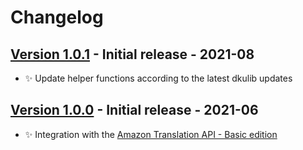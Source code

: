 # Changelog

## [Version 1.0.1](https://github.com/dataiku/dss-plugin-nlp-amazon-translation/releases/tag/v1.0.1) - Initial release - 2021-08

- ✨ Update helper functions according to the latest dkulib updates

## [Version 1.0.0](https://github.com/dataiku/dss-plugin-nlp-amazon-translation/releases/tag/v1.0.0) - Initial release - 2021-06

- ✨ Integration with the [Amazon Translation API - Basic edition](https://aws.amazon.com/translate/)
